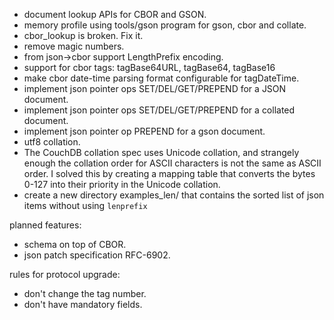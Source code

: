 * document lookup APIs for CBOR and GSON.
* memory profile using tools/gson program for gson, cbor and collate.
* cbor_lookup is broken. Fix it.
* remove magic numbers.
* from json->cbor support LengthPrefix encoding.
* support for cbor tags: tagBase64URL, tagBase64, tagBase16
* make cbor date-time parsing format configurable for tagDateTime.
* implement json pointer ops SET/DEL/GET/PREPEND for a JSON document.
* implement json pointer ops SET/DEL/GET/PREPEND for a collated document.
* implement json pointer op PREPEND for a gson document.
* utf8 collation.
* The CouchDB collation spec uses Unicode collation, and strangely enough
  the collation order for ASCII characters is not the same as ASCII order. I
  solved this by creating a mapping table that converts the bytes 0-127 into
  their priority in the Unicode collation.
* create a new directory examples_len/ that contains the sorted list of json
  items without using `lenprefix`

planned features:

* schema on top of CBOR.
* json patch specification RFC-6902.

rules for protocol upgrade:

* don't change the tag number.
* don't have mandatory fields.
